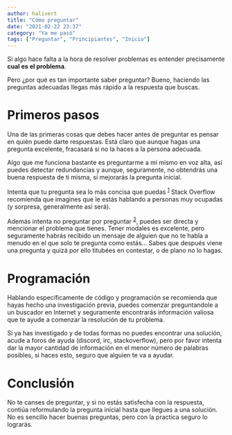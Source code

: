 ```yaml
---
author: halivert
title: "Cómo preguntar"
date: "2021-02-22 23:37"
category: "Ya me pasó"
tags: ["Preguntar", "Principiantes", "Inicio"]
---
```


Si algo hace falta a la hora de resolver problemas es entender precisamente
**cual es el problema**.

Pero ¿por qué es tan importante saber preguntar?<!-- Seguir leyendo --> Bueno,
haciendo las preguntas adecuadas llegas más rápido a la respuesta que buscas.

# Primeros pasos

Una de las primeras cosas que debes hacer antes de preguntar es pensar en quién
puede darte respuestas. Está claro que aunque hagas una pregunta excelente,
fracasará si no la haces a la persona adecuada.

Algo que me funciona bastante es preguntarme a mí mismo en voz alta, así puedes
detectar redundancias y aunque, seguramente, no obtendrás una buena respuesta de
ti misma, sí mejorarás la pregunta inicial.

Intenta que tu pregunta sea lo más concisa que puedas <sup
class="ref">[1][]</sup> Stack Overflow recomienda que imagines que le estás
hablando a personas muy ocupadas (y sorpresa, generalmente así será).

Además intenta no preguntar por preguntar <sup class="ref">[2][]</sup>, puedes
ser directa y mencionar el problema que tienes. Tener modales es excelente, pero
seguramente habrás recibido un mensaje de alguien que no te habla a menudo en el
que solo te pregunta como estás... Sabes que después viene una pregunta y quizá
por ello titubées en contestar, o de plano no lo hagas.

# Programación

Hablando específicamente de código y programación se recomienda que hayas hecho
una investigación previa, puedes comenzar preguntandole a un buscador en
Internet y seguramente encontrarás información valiosa que te ayude a comenzar
la resolución de tu problema.

Si ya has investigado y de todas formas no puedes encontrar una solución, acude
a foros de ayuda (discord, irc, stackoverflow), pero por favor intenta dar la
mayor cantidad de información en el menor número de palabras posibles, si haces
esto, seguro que alguien te va a ayudar.

# Conclusión

No te canses de preguntar, y si no estás satisfecha con la respuesta, contiúa
reformulando la pregunta inicial hasta que llegues a una solución. No es
sencillo hacer buenas preguntas, pero con la practica seguro lo lograrás.

[1]: https://stackoverflow.com/help/how-to-ask
[2]: https://dontasktoask.com/
